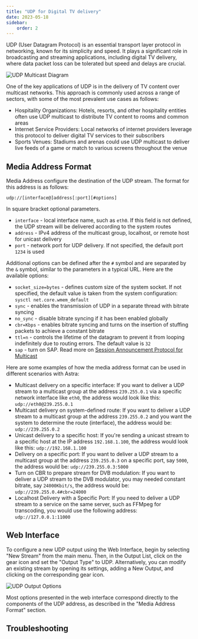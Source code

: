 ```yaml
---
title: "UDP for Digital TV delivery"
date: 2023-05-18
sidebar:
    order: 2
---
```


UDP (User Datagram Protocol) is an essential transport layer protocol in networking, known for its simplicity and speed. It plays a significant role in broadcasting and streaming applications, including digital TV delivery, where data packet loss can be tolerated but speed and delays are crucial.

![UDP Multicast Diagram](https://cdn.cesbo.com/help/astra/delivery/udp.svg)

One of the key applications of UDP is in the delivery of TV content over multicast networks. This approach is commonly used across a range of sectors, with some of the most prevalent use cases as follows:

- Hospitality Organizations: Hotels, resorts, and other hospitality entities often use UDP multicast to distribute TV content to rooms and common areas
- Internet Service Providers: Local networks of internet providers leverage this protocol to deliver digital TV services to their subscribers
- Sports Venues: Stadiums and arenas could use UDP multicast to deliver live feeds of a game or match to various screens throughout the venue

## Media Address Format

Media Address configure the destination of the UDP stream. The format for this address is as follows:

```
udp://[interface@]address[:port][#options]
```

In square bracket optional parameters.

- `interface` - local interface name, such as `eth0`. If this field is not defined, the UDP stream will be delivered according to the system routes
- `address` - IPv4 address of the multicast group, localhost, or remote host for unicast delivery
- `port` - network port for UDP delivery. If not specified, the default port `1234` is used

Additional options can be defined after the `#` symbol and are separated by the `&` symbol, similar to the parameters in a typical URL. Here are the available options:

- `socket_size=bytes` - defines custom size of the system socket. If not specified, the default value is taken from the system configuration: `sysctl net.core.wmem_default`
- `sync` - enables the transmission of UDP in a separate thread with bitrate syncing
- `no_sync` - disable bitrate syncing if it has been enabled globally
- `cbr=Kbps` - enables bitrate syncing and turns on the insertion of stuffing packets to achieve a constant bitrate
- `ttl=n` - controls the lifetime of the datagram to prevent it from looping indefinitely due to routing errors. The default value is `32`
- `sap` - turn on SAP. Read more on [Session Announcement Protocol for Multicast](/astra/delivery/broadcasting/sap)

Here are some examples of how the media address format can be used in different scenarios with Astra:

- Multicast delivery on a specific interface: If you want to deliver a UDP stream to a multicast group at the address `239.255.0.1` via a specific network interface like `eth0`, the address would look like this: `udp://eth0@239.255.0.1`
- Multicast delivery on system-defined route: If you want to deliver a UDP stream to a multicast group at the address `239.255.0.2` and you want the system to determine the route (interface), the address would be: `udp://239.255.0.2`
- Unicast delivery to a specific host: If you're sending a unicast stream to a specific host at the IP address `192.168.1.100`, the address would look like this: `udp://192.168.1.100`
- Delivery on a specific port: If you want to deliver a UDP stream to a multicast group at the address `239.255.0.3` on a specific port, say `5000`, the address would be: `udp://239.255.0.3:5000`
- Turn on CBR to prepare stream for DVB modulation: If you want to deliver a UDP stream to the DVB modulator, you may needed constant bitrate, say `24000Kbit/s`, the address would be: `udp://239.255.0.4#cbr=24000`
- Localhost Delivery with a Specific Port: If you need to deliver a UDP stream to a service on the same server, such as FFMpeg for transcoding, you would use the following address: `udp://127.0.0.1:11000`

## Web Interface

To configure a new UDP output using the Web Interface, begin by selecting "New Stream" from the main menu. Then, in the Output List, click on the gear icon and set the "Output Type" to UDP. Alternatively, you can modify an existing stream by opening its settings, adding a New Output, and clicking on the corresponding gear icon.

![UDP Output Options](https://cdn.cesbo.com/help/astra/delivery/broadcasting/udp/options.png)

Most options presented in the web interface correspond directly to the components of the UDP address, as described in the "Media Address Format" section.

## Troubleshooting
